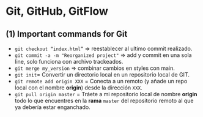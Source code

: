 # **Git, GitHub, GitFlow**

## **(1) Important commands for Git**

-   `git checkout “index.html”` => reestablecer al ultimo commit realizado.
-   `git commit -a -m "Reorganized project"` => add y commit en una sola line, solo funciona con archivo trackeados.
-   `git merge my_version` => combinar cambios en styles con main.
-   `git init`= Convertir un directorio local en un repositorio local de GIT.
-   `git remote add origin XXX` = Conecta a un remoto (y añade un repo local con el nombre **origin**) desde la dirección `XXX`.
-   `git pull origin master` = Tráete a mi repositorio local de nombre **origin** todo lo que encuentres en la **rama** `master` del repositorio remoto al que ya debería estar enganchado.
